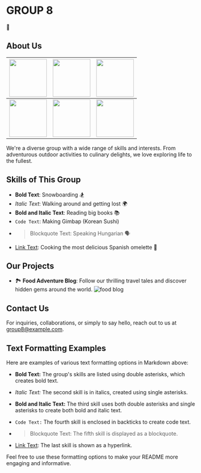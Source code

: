 # GROUP 8

👻

## About Us

| <img src="https://avatars.githubusercontent.com/u/15132045?v=4" width="100" height="100"> | <img src="https://avatars.githubusercontent.com/u/123671831?v=4" width="100" height="100"> | <img src="https://avatars.githubusercontent.com/u/104212130?v=4" width="100" height="100">          |
| ----------------------------------------------------------------------------------------- | ------------------------------------------------------------------------------------------ | --------------------------------------------------------------------------------------------------- |
| <img src="https://avatars.githubusercontent.com/u/57526996?v=4" width="100" height="100"> | <img src="https://avatars.githubusercontent.com/u/147546112?v=4" width="100" height="100"> | <img src="https://avatars.githubusercontent.com/u/your_image_id_here?v=4" width="100" height="100"> |

We're a diverse group with a wide range of skills and interests. From adventurous outdoor activities to culinary delights, we love exploring life to the fullest.

## Skills of This Group

- **Bold Text**: Snowboarding 🏂
- _Italic Text_: Walking around and getting lost 🌍
- **Bold and Italic Text**: Reading big books 📚
- `Code Text`: Making Gimbap (Korean Sushi)
- > Blockquote Text: Speaking Hungarian 🗣️
- [Link Text](https://example.com): Cooking the most delicious Spanish omelette 🍳

## Our Projects

- 🏞️ **Food Adventure Blog**: Follow our thrilling travel tales and discover hidden gems around the world.
  ![food blog](https://private-user-images.githubusercontent.com/15132045/275331568-e21a3e8c-19be-4efd-b76c-b91d007618ec.jpg?jwt=eyJhbGciOiJIUzI1NiIsInR5cCI6IkpXVCJ9.eyJpc3MiOiJnaXRodWIuY29tIiwiYXVkIjoicmF3LmdpdGh1YnVzZXJjb250ZW50.lmNvbSIsImtleSI6ImtleTEiLCJleHAiOjE2OTczNzk4MjMsIm5iZiI6MTY5NzM3OTUyMywicGF0aCI6Ii8xNTEzMjA0NS8yNzUzMzE5KWUFYNENTVkVINTNBJTJGMjAyMzEwMTUlMkZ1cy1lYXN0LTElMkZzMyUyRmF3czRfcmVxdWVzdCZYLUFtei1EYXRlPTIwMjMxMDE1VDE0MTg0M3omWC1BbXotRXhwaXJlcz0zMDAmWC1BbXotU2lnbmF0dXJlPTNjNmFmODgzYjg4MDExNGM0MTdhZjllNjA1MTMyOGI4MDExMGYzNDRmMWYyYWMxNWU2YmU3NGUwNjg2NDAzOTJhMWQmWC1BbXotU2lnbmVkSGVhZGVycz1ob3N0JmFjdG9yX2lkPTAma2V5X2lkPTAmcmVwb19pZD0wIn0.1TJBVnkZSTgJy0vU4cyWWjmOsVprwjGveQcKzvYpWk0)

## Contact Us

For inquiries, collaborations, or simply to say hello, reach out to us at [group8@example.com](mailto:group8@example.com).

## Text Formatting Examples

Here are examples of various text formatting options in Markdown above:

- **Bold Text:** The group's skills are listed using double asterisks, which creates bold text.

- _Italic Text:_ The second skill is in italics, created using single asterisks.

- **Bold and Italic Text:** The third skill uses both double asterisks and single asterisks to create both bold and italic text.

- `Code Text:` The fourth skill is enclosed in backticks to create code text.

- > Blockquote Text: The fifth skill is displayed as a blockquote.

- [Link Text](URL): The last skill is shown as a hyperlink.

Feel free to use these formatting options to make your README more engaging and informative.
